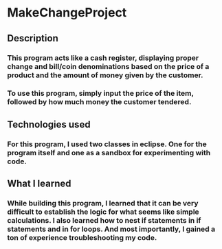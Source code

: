 # MakeChangeProject

## Description
### This program acts like a cash register, displaying proper change and bill/coin denominations based on the price of a product and the amount of money given by the customer.

### To use this program, simply input the price of the item, followed by how much money the customer tendered.

## Technologies used
### For this program, I used two classes in eclipse. One for the program itself and one as a sandbox for experimenting with code.

## What I learned
### While building this program, I learned that it can be very difficult to establish the logic for what seems like simple calculations. I also learned how to nest if statements in if statements and in for loops. And most importantly, I gained a ton of experience troubleshooting my code.